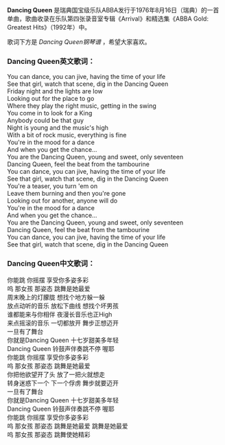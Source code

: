 

**Dancing Queen**
是瑞典国宝级乐队ABBA发行于1976年8月16日（瑞典）的一首单曲，歌曲收录在乐队第四张录音室专辑《Arrival》和精选集《ABBA Gold:
Greatest Hits》（1992年）中。

  
歌词下方是 _Dancing Queen钢琴谱_ ，希望大家喜欢。

### Dancing Queen英文歌词：

You can dance, you can jive, having the time of your life  
See that girl, watch that scene, dig in the Dancing Queen  
Friday night and the lights are low  
Looking out for the place to go  
Where they play the right music, getting in the swing  
You come in to look for a King  
Anybody could be that guy  
Night is young and the music's high  
With a bit of rock music, everything is fine  
You're in the mood for a dance  
And when you get the chance...  
You are the Dancing Queen, young and sweet, only seventeen  
Dancing Queen, feel the beat from the tambourine  
You can dance, you can jive, having the time of your life  
See that girl, watch that scene, dig in the Dancing Queen  
You're a teaser, you turn 'em on  
Leave them burning and then you're gone  
Looking out for another, anyone will do  
You're in the mood for a dance  
And when you get the chance...  
You are the Dancing Queen, young and sweet, only seventeen  
Dancing Queen, feel the beat from the tambourine  
You can dance, you can jive, having the time of your life  
See that girl, watch that scene, dig in the Dancing Queen

### Dancing Queen中文歌词：

你能跳 你摇摆 享受你多姿多彩  
呜 那女孩 那姿态 跳舞是她最爱  
周末晚上的灯朦胧 想找个地方躲一躲  
放点动听的音乐 放松下曲线 想找个坏男孩  
谁都能来与你相伴 夜漫长音乐也正High  
来点摇滚的音乐 一切都放开 舞步正想迈开  
一旦有了舞台  
你就是Dancing Queen 十七岁甜美多年轻  
Dancing Queen 铃鼓声伴奏跳不停 喔耶  
你能跳 你摇摆 享受你多姿多彩  
呜 那女孩 那姿态 跳舞是她最爱  
你把他欲望开了头 放了一把火就想走  
转身迷惑下一个 下一个俘虏 舞步就要迈开  
一旦有了舞台  
你就是Dancing Queen 十七岁甜美多年轻  
Dancing Queen 铃鼓声伴奏跳不停 喔耶  
你能跳 你摇摆 享受你多姿多彩  
呜 那女孩 那姿态 跳舞是她最爱 跳舞是她最爱  
呜 那女孩 那姿态 跳舞使她精彩

